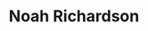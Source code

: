 ---
layout: employee
skillsid: 4
title: 'Noah Richardson'
permalink: /employees/:title 
location: 'Dallas Texas'
position: 'Director of Operations'
availability: 65
internal: true
categories: 
- employees
phoneNumber: 555-555-5555
email: email@gmail.com
manage: false
---